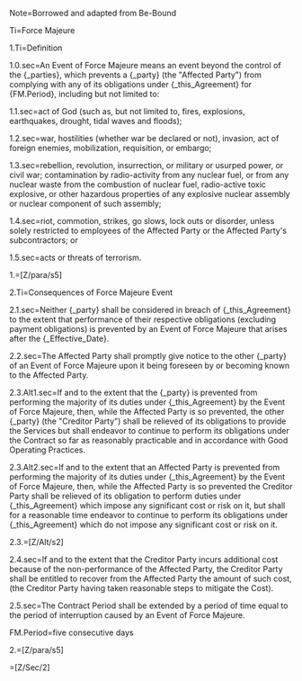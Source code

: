 Note=Borrowed and adapted from Be-Bound

Ti=Force Majeure

1.Ti=Definition

1.0.sec=An Event of Force Majeure means an event beyond the control of the {_parties}, which prevents a {_party} (the "Affected Party") from complying with any of its obligations under {_this_Agreement} for {FM.Period}, including but not limited to:

1.1.sec=act of God (such as, but not limited to, fires, explosions, earthquakes, drought, tidal waves and floods);

1.2.sec=war, hostilities (whether war be declared or not), invasion, act of foreign enemies, mobilization, requisition, or embargo;

1.3.sec=rebellion, revolution, insurrection, or military or usurped power, or civil war; contamination by radio-activity from any nuclear fuel, or from any nuclear waste from the combustion of nuclear fuel, radio-active toxic explosive, or other hazardous properties of any explosive nuclear assembly or nuclear component of such assembly;

1.4.sec=riot, commotion, strikes, go slows, lock outs or disorder, unless solely restricted to employees of the Affected Party or the Affected Party's subcontractors; or

1.5.sec=acts or threats of terrorism.

1.=[Z/para/s5]

2.Ti=Consequences of Force Majeure Event

2.1.sec=Neither {_party} shall be considered in breach of {_this_Agreement} to the extent that performance of their respective obligations (excluding payment obligations) is prevented by an Event of Force Majeure that arises after the {_Effective_Date}.

2.2.sec=The Affected Party shall promptly give notice to the other {_party} of an Event of Force Majeure upon it being foreseen by or becoming known to the Affected Party.

2.3.Alt1.sec=If and to the extent that the {_party} is prevented from performing the majority of its duties under {_this_Agreement} by the Event of Force Majeure, then, while the Affected Party is so prevented, the other {_party}  (the "Creditor Party") shall be relieved of its obligations to provide the Services but shall endeavor to continue to perform its obligations under the Contract so far as reasonably practicable and in accordance with Good Operating Practices.

2.3.Alt2.sec=If and to the extent that an Affected Party is prevented from performing the majority of its duties under {_this_Agreement} by the Event of Force Majeure, then, while the Affected Party is so prevented the Creditor Party shall be relieved of its obligation to perform duties under {_this_Agreement} which impose any significant cost or risk on it, but shall for a reasonable time endeavor to continue to perform its obligations under {_this_Agreement} which do not impose any significant cost or risk on it.

2.3.=[Z/Alt/s2]

2.4.sec=If and to the extent that the Creditor Party incurs additional cost because of the non-performance of the Affected Party, the Creditor Party shall be entitled to recover from the Affected Party the amount of such cost, (the Creditor Party having taken reasonable steps to mitigate the Cost).

2.5.sec=The Contract Period shall be extended by a period of time equal to the period of interruption caused by an Event of Force Majeure.</P>

FM.Period=five consecutive days

2.=[Z/para/s5]

=[Z/Sec/2]
